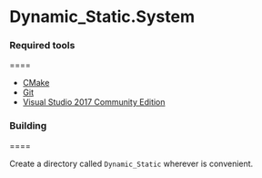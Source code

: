 
# Dynamic_Static.System

### Required tools
====
  * [CMake](https://cmake.org/)
  * [Git](https://git-scm.com/)  
  * [Visual Studio 2017 Community Edition](https://visualstudio.microsoft.com/downloads/)
  
### Building
====

Create a directory called `Dynamic_Static` wherever is convenient.  

